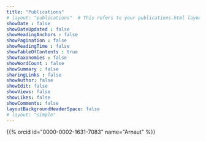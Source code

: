 ```yaml
---
title: "Publications"
# layout: "publications"  # This refers to your publications.html layout
showDate : false
showDateUpdated : false
showHeadingAnchors : false
showPagination : false
showReadingTime : false
showTableOfContents : true
showTaxonomies : false 
showWordCount : false
showSummary : false
sharingLinks : false
showAuthor: false
showEdit: false
showViews: false
showLikes: false
showComments: false
layoutBackgroundHeaderSpace: false
# layout: "simple"
---
```


{{% orcid id="0000-0002-1631-7083" name="Arnaut" %}}